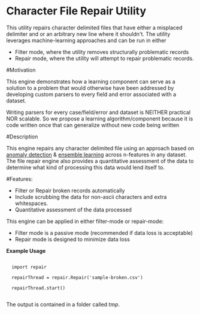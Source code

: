 # Character File Repair Utility

This utility repairs character delimited files that have either a misplaced delimiter and or an arbitrary new line where it shouldn't.
The utility leverages machine-learning approaches and can be run in either 

* Filter mode, where the utility removes structurally problematic records
* Repair mode, where the utility will attempt to repair problematic records.

<script src="https://google-code-prettify.googlecode.com/svn/loader/run_prettify.js"></script>

#Motivation

This engine demonstrates how a learning component can serve as a solution to a problem that would otherwise have been addressed by developing custom parsers to every field and error associated with a dataset. 

Writing parsers for every case/field/error and dataset is NEITHER practical NOR scalable. So we propose a learning algorithm/component because it is code written once that can generalize without new code being written

#Description

This engine repairs any character delimited file using an approach
based on [anomaly detection](https://en.wikipedia.org/wiki/Anomaly_detection) & [ensemble learning](https://en.wikipedia.org/wiki/Ensemble_learning) across n-features in any
dataset. The file repair engine also provides a quantitative assessment of the
data to determine what kind of processing this data would lend itself to.


#Features:

- Filter or Repair broken records automatically
- Include scrubbing the data for non-ascii
	characters and extra whitespaces. 
- Quantitative assessment of the data processed

	
This engine can be applied in either filter-mode or repair-mode:

- Filter mode is a passive mode (recommended if data loss is acceptable)
- Repair mode is designed to minimize data loss

**Example Usage**

  <code class="prettify">
  import repair
  </code>
  
  <code class="prettify">
  repairThread = repair.Repair('sample-broken.csv')
  </code>
  
  <code class="prettify">
  repairThread.start()
  </code>
<br>

The output is contained in a folder called <i>tmp</i>.
